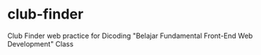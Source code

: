 # club-finder
Club Finder web practice for Dicoding "Belajar Fundamental Front-End Web Development" Class
